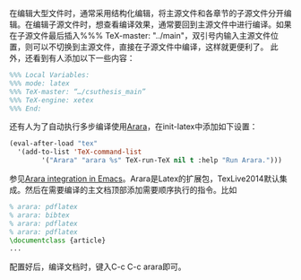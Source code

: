 在编辑大型文件时，通常采用结构化编辑，将主源文件和各章节的子源文件分开编辑。在编辑子源文件时，想查看编译效果，通常要回到主源文件中进行编译。如果在子源文件最后插入%%% TeX-master: "../main"，双引号内输入主源文件位置，则可以不切换到主源文件，直接在子源文件中编译，这样就更便利了。
此外，还看到有人添加以下一些内容：
```latex
%%% Local Variables:
%%% mode: latex
%%% TeX-master: “…/csuthesis_main”
%%% TeX-engine: xetex
%%% End:
```
还有人为了自动执行多步编译使用[Arara](https://github.com/cereda/arara)，在init-latex中添加如下设置：
```lisp
(eval-after-load "tex"
  '(add-to-list 'TeX-command-list
        '("Arara" "arara %s" TeX-run-TeX nil t :help "Run Arara.")))
```
参见[Arara integration in Emacs](http://emacs.stackexchange.com/questions/9715/arara-integration-in-emacs)。Arara是Latex的扩展包，TexLive2014默认集成。然后在需要编译的主文档顶部添加需要顺序执行的指令。比如
```latex
% arara: pdflatex
% arara: bibtex
% arara: pdflatex
% arara: pdflatex
\documentclass {article}
...
```
配置好后，编译文档时，键入C-c C-c arara即可。